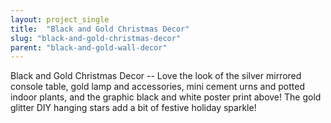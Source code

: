 ```yaml
---
layout: project_single
title:  "Black and Gold Christmas Decor"
slug: "black-and-gold-christmas-decor"
parent: "black-and-gold-wall-decor"
---
```

Black and Gold Christmas Decor -- Love the look of the silver mirrored console table, gold lamp and accessories, mini cement urns and potted indoor plants, and the graphic black and white poster print above! The gold glitter DIY hanging stars add a bit of festive holiday sparkle!